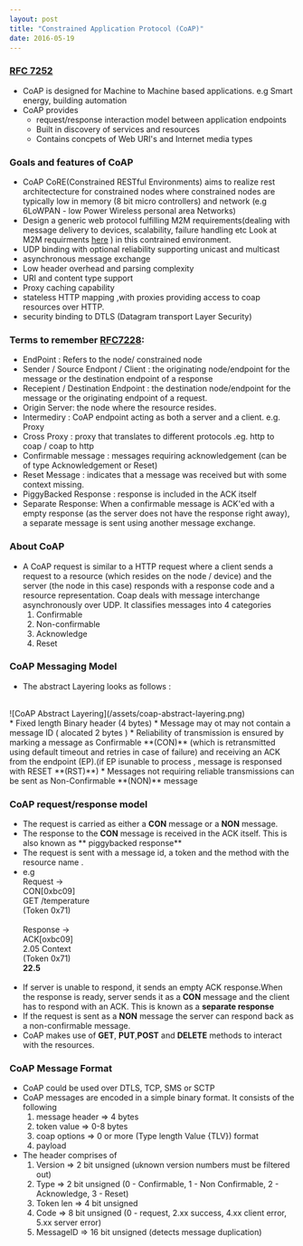 ```yaml
---
layout: post
title: "Constrained Application Protocol (CoAP)"
date: 2016-05-19
---
```

### [RFC 7252](https://tools.ietf.org/html/rfc7252)

* CoAP is designed for Machine to Machine based applications. e.g Smart energy, building automation
* CoAP provides 
    * request/response interaction model between application endpoints
    * Built in discovery of services and resources
    * Contains concpets of Web URI's and Internet media types

### Goals and features of CoAP

* CoAP CoRE(Constrained RESTful Environments) aims to realize rest architectecture for constrained nodes where constrained nodes are typically low in memory (8 bit micro controllers) and network (e.g 6LoWPAN - low Power Wireless personal area Networks)
* Design a generic web protocol fulfilling  M2M requirements(dealing with message delivery to devices, scalability, failure handling etc Look at M2M requirments [here](http://www.etsi.org/deliver/etsi_ts/102600_102699/102689/01.01.01_60/ts_102689v010101p.pdf) ) in this contrained environment. 
* UDP binding with optional reliability supporting unicast and multicast
* asynchronous message exchange
* Low header overhead and parsing complexity
* URI and content type support
* Proxy caching capability
* stateless HTTP mapping ,with proxies providing access to coap resources over HTTP. 
* security binding to DTLS (Datagram transport Layer Security)

### Terms to remember [RFC7228](https://tools.ietf.org/html/rfc7228):
* EndPoint : Refers to the node/ constrained node
* Sender / Source Endpont / Client : the originating node/endpoint for the message or the destination endpoint of a response 
* Recepient / Destination Endpoint : the destination node/endpoint for the message or the originating endpoint of a request.
* Origin Server: the node where the resource resides. 
* Intermediry : CoAP endpoint acting as both a server and a client. e.g. Proxy
* Cross Proxy : proxy that translates to different protocols .eg. http to coap / coap to http
* Confirmable message : messages requiring acknowledgement (can be of type Acknowledgement or Reset)
* Reset Message : indicates that a message was received but with some context missing. 
* PiggyBacked Response : response is included in the ACK itself
* Separate Response: When a confirmable message is ACK'ed with a empty response (as the server does not have the response right away), a separate message is sent using another message exchange. 

### About CoAP

* A CoAP request is similar to a HTTP request where a client sends a request to a resource (which resides on the node / device)
and the server (the node in this case) responds with a response code and a resource representation. Coap deals with message interchange asynchronously over UDP. It classifies messages into 4 categories <br>
   1. Confirmable<br>
   2. Non-confirmable<br>
   3. Acknowledge<br>
   4. Reset<br>

### CoAP Messaging Model

* The abstract Layering looks as follows : 
<br>
![CoAP Abstract Layering](/assets/coap-abstract-layering.png)
<br>
* Fixed length Binary header (4 bytes)
* Message may ot may not contain a message ID ( alocated 2 bytes )
* Reliability of transmission is ensured by marking a message as Confirmable **(CON)** (which is retransmitted using default timeout and retries in case of failure) and receiving an ACK from the endpoint (EP).(if EP isunable to process , message is responsed with RESET **(RST)**)
* Messages not requiring reliable transmissions can be sent as Non-Confirmable **(NON)** message 

### CoAP request/response model 

* The request is carried as either a **CON** message or a **NON** message. 
* The response to the **CON** message is received in the ACK itself. This is also known as ** piggybacked response**
* The request is sent with a message id, a token and the method with the resource name . 
* e.g <br>Request -> <br>CON[0xbc09]<br>GET /temperature<br>(Token 0x71) <br><br>Response -> <br>ACK[oxbc09]<br>2.05 Context<br>(Token 0x71)<br>**22.5**<br><br>
* If server is unable to respond, it sends an empty ACK response.When the response is ready, server sends it as a **CON** message and the client has to respond with an ACK. This is known as a **separate response**
* If the request is sent as a **NON** message the server can respond back as a non-confirmable message. 
* CoAP makes use of **GET**, **PUT**,**POST** and **DELETE** methods to interact with the resources. 

### CoAP Message Format

* CoAP could be used over DTLS, TCP, SMS or SCTP
* CoAP messages are encoded in a simple binary format. It consists of the following 
   1. message header  => 4 bytes
   2. token value     => 0-8 bytes 
   3. coap options    => 0 or more (Type length Value {TLV}) format
   4. payload
* The header comprises of 
   1. Version   => 2 bit unsigned (uknown version numbers must be filtered out)
   2. Type      => 2 bit unsigned (0 - Confirmable, 1 - Non Confirmable, 2 - Acknowledge, 3 - Reset)
   3. Token len => 4 bit unsigned 
   4. Code      => 8 bit unsigned (0 - request, 2.xx success, 4.xx client error, 5.xx server error)
   5. MessageID => 16 bit unsigned (detects message duplication)
